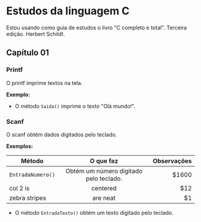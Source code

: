 # Estudos da linguagem C

Estou usando como guia de estudos o livro "C completo e total". Terceira edição. Herbert Schildt.

## **Capítulo 01**

### Printf

O printf imprime textos na tela.

**Exemplo:**

* O método ```Saida()``` imprime o texto "Olá mundo!".

### Scanf

O scanf obtém dados digitados pelo teclado.

**Exemplos:**

| Método  | O que faz | Observações |
| ------------- |:-------------:| -----:|
| ```EntradaNumero()```| Obtém um número digitado pelo teclado. | $1600 |
| col 2 is      | centered      |   $12 |
| zebra stripes | are neat      |    $1 |


* O método ```EntradaTexto()``` obtém um texto digitado pelo teclado.